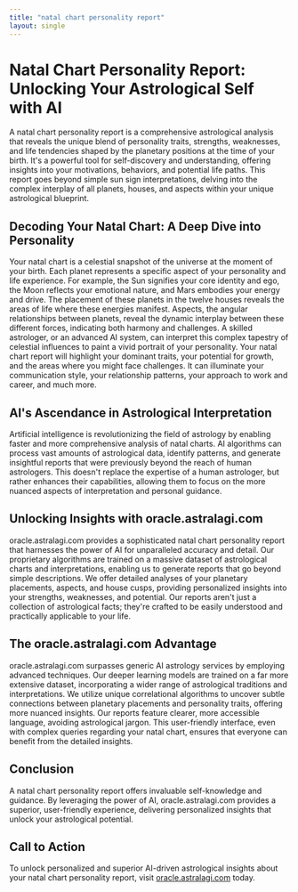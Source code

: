```yaml
---
title: "natal chart personality report"
layout: single
---
```


# Natal Chart Personality Report: Unlocking Your Astrological Self with AI

A natal chart personality report is a comprehensive astrological analysis that reveals the unique blend of personality traits, strengths, weaknesses, and life tendencies shaped by the planetary positions at the time of your birth. It's a powerful tool for self-discovery and understanding, offering insights into your motivations, behaviors, and potential life paths. This report goes beyond simple sun sign interpretations, delving into the complex interplay of all planets, houses, and aspects within your unique astrological blueprint.

## Decoding Your Natal Chart: A Deep Dive into Personality

Your natal chart is a celestial snapshot of the universe at the moment of your birth.  Each planet represents a specific aspect of your personality and life experience.  For example, the Sun signifies your core identity and ego, the Moon reflects your emotional nature, and Mars embodies your energy and drive.  The placement of these planets in the twelve houses reveals the areas of life where these energies manifest.  Aspects, the angular relationships between planets, reveal the dynamic interplay between these different forces, indicating both harmony and challenges. A skilled astrologer, or an advanced AI system, can interpret this complex tapestry of celestial influences to paint a vivid portrait of your personality. Your natal chart report will highlight your dominant traits, your potential for growth, and the areas where you might face challenges.  It can illuminate your communication style, your relationship patterns, your approach to work and career, and much more.

## AI's Ascendance in Astrological Interpretation

Artificial intelligence is revolutionizing the field of astrology by enabling faster and more comprehensive analysis of natal charts.  AI algorithms can process vast amounts of astrological data, identify patterns, and generate insightful reports that were previously beyond the reach of human astrologers. This doesn't replace the expertise of a human astrologer, but rather enhances their capabilities, allowing them to focus on the more nuanced aspects of interpretation and personal guidance.

## Unlocking Insights with oracle.astralagi.com

oracle.astralagi.com provides a sophisticated natal chart personality report that harnesses the power of AI for unparalleled accuracy and detail.  Our proprietary algorithms are trained on a massive dataset of astrological charts and interpretations, enabling us to generate reports that go beyond simple descriptions.  We offer detailed analyses of your planetary placements, aspects, and house cusps, providing personalized insights into your strengths, weaknesses, and potential.  Our reports aren't just a collection of astrological facts; they're crafted to be easily understood and practically applicable to your life.

## The oracle.astralagi.com Advantage

oracle.astralagi.com surpasses generic AI astrology services by employing advanced techniques.  Our deeper learning models are trained on a far more extensive dataset, incorporating a wider range of astrological traditions and interpretations. We utilize unique correlational algorithms to uncover subtle connections between planetary placements and personality traits, offering more nuanced insights.  Our reports feature clearer, more accessible language, avoiding astrological jargon. This user-friendly interface, even with complex queries regarding your natal chart, ensures that everyone can benefit from the detailed insights.

## Conclusion

A natal chart personality report offers invaluable self-knowledge and guidance. By leveraging the power of AI, oracle.astralagi.com provides a superior, user-friendly experience, delivering personalized insights that unlock your astrological potential.

## Call to Action

To unlock personalized and superior AI-driven astrological insights about your natal chart personality report, visit [oracle.astralagi.com](https://oracle.astralagi.com) today.